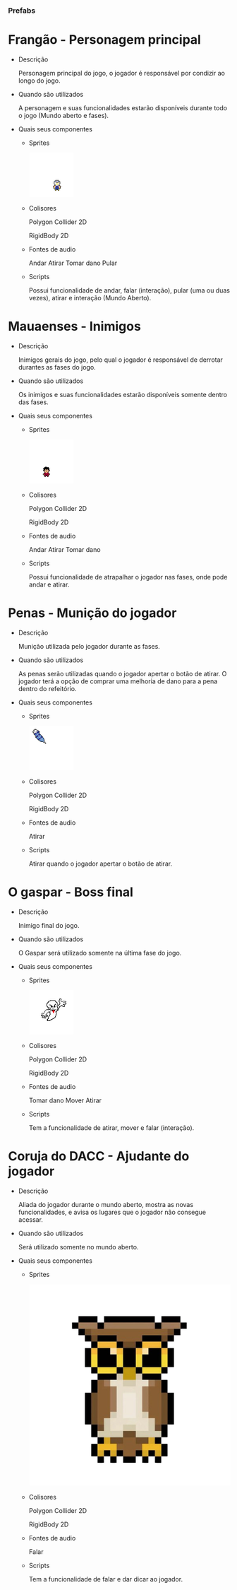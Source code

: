 ### Prefabs
# Frangão - Personagem principal
- Descrição

  Personagem principal do jogo, o jogador é responsável por condizir ao longo do jogo.
- Quando são utilizados

  A personagem e suas funcionalidades estarão disponíveis durante todo o jogo (Mundo aberto e fases).
- Quais seus componentes
    - Sprites

      ![Frangao](https://github.com/ChuckFelix765/DevJogos-ProjectF/blob/main/Sprites/imagem....-main/Frangao/.png/frangoparadofrente.png)
    - Colisores
 
      Polygon Collider 2D
      
      RigidBody 2D 
    - Fontes de audio

      Andar
      Atirar
      Tomar dano
      Pular
    - Scripts

      Possui funcionalidade de andar, falar (interação), pular (uma ou duas vezes), atirar e interação (Mundo Aberto).


# Mauaenses - Inimigos
- Descrição

  Inimigos gerais do jogo, pelo qual o jogador é responsável de derrotar durantes as fases do jogo.
- Quando são utilizados

  Os inimigos e suas funcionalidades estarão disponíveis somente dentro das fases.
- Quais seus componentes
    - Sprites

      ![Inimigo](https://github.com/ChuckFelix765/DevJogos-ProjectF/blob/main/Sprites/imagem....-main/NPC/.png/maua1.png)
    - Colisores
 
      Polygon Collider 2D 
      
      RigidBody 2D 
    - Fontes de audio

      Andar
      Atirar
      Tomar dano

    - Scripts

      Possui funcionalidade de atrapalhar o jogador nas fases, onde pode andar e atirar.

# Penas - Munição do jogador
- Descrição

  Munição utilizada pelo jogador durante as fases. 
- Quando são utilizados

   As penas serão utilizadas quando o jogador apertar o botão de atirar.
   O jogador terá a opção de comprar uma melhoria de dano para a pena dentro do refeitório.
- Quais seus componentes
    - Sprites
      
      ![Pena](https://github.com/ChuckFelix765/DevJogos-ProjectF/blob/main/Sprites/imagem....-main/Frangao/.png/pena.png)
    - Colisores
 
      Polygon Collider 2D
      
      RigidBody 2D 
    - Fontes de audio

      Atirar
    - Scripts

      Atirar quando o jogador apertar o botão de atirar.

# O gaspar - Boss final 
- Descrição

  Inimigo final do jogo. 
- Quando são utilizados

   O Gaspar será utilizado somente na última fase do jogo.

- Quais seus componentes
    - Sprites
      
      ![Gaspar](https://github.com/ChuckFelix765/DevJogos-ProjectF/blob/main/Sprites/imagem....-main/FantasmaMaua/.png/gasparzinho.png)
    - Colisores
 
      Polygon Collider 2D
      
      RigidBody 2D 
    - Fontes de audio
      
      Tomar dano
      Mover
      Atirar
    - Scripts

      Tem a funcionalidade de atirar, mover e falar (interação).


# Coruja do DACC - Ajudante do jogador 
- Descrição

  Aliada do jogador durante o mundo aberto, mostra as novas funcionalidades, e avisa os lugares que o jogador não consegue acessar. 
- Quando são utilizados

   Será utilizado somente no mundo aberto. 

- Quais seus componentes
    - Sprites
      
      ![Coruja](https://github.com/ChuckFelix765/DevJogos-ProjectF/blob/main/coruja-da.png)
    - Colisores
 
      Polygon Collider 2D
      
      RigidBody 2D 
    - Fontes de audio
      
      Falar
    - Scripts

      Tem a funcionalidade de falar e dar dicar ao jogador.
